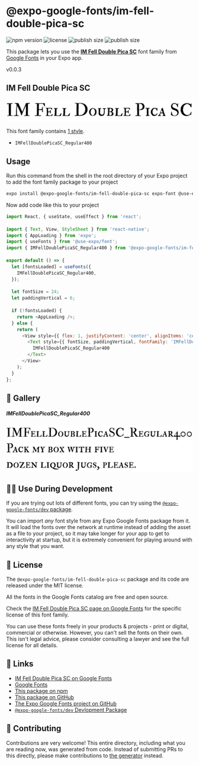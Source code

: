 # @expo-google-fonts/im-fell-double-pica-sc

![npm version](https://flat.badgen.net/npm/v/@expo-google-fonts/im-fell-double-pica-sc)
![license](https://flat.badgen.net/github/license/expo/google-fonts)
![publish size](https://flat.badgen.net/packagephobia/install/@expo-google-fonts/im-fell-double-pica-sc)
![publish size](https://flat.badgen.net/packagephobia/publish/@expo-google-fonts/im-fell-double-pica-sc)

This package lets you use the [**IM Fell Double Pica SC**](https://fonts.google.com/specimen/IM+Fell+Double+Pica+SC) font family from [Google Fonts](https://fonts.google.com/) in your Expo app.

v0.0.3

## IM Fell Double Pica SC

![IM Fell Double Pica SC](./font-family.png)

This font family contains [1 style](#-gallery).

- `IMFellDoublePicaSC_Regular400`

## Usage

Run this command from the shell in the root directory of your Expo project to add the font family package to your project
```sh
expo install @expo-google-fonts/im-fell-double-pica-sc expo-font @use-expo/font
```

Now add code like this to your project
```js
import React, { useState, useEffect } from 'react';

import { Text, View, StyleSheet } from 'react-native';
import { AppLoading } from 'expo';
import { useFonts } from '@use-expo/font';
import { IMFellDoublePicaSC_Regular400 } from '@expo-google-fonts/im-fell-double-pica-sc';

export default () => {
  let [fontsLoaded] = useFonts({
    IMFellDoublePicaSC_Regular400,
  });

  let fontSize = 24;
  let paddingVertical = 6;

  if (!fontsLoaded) {
    return <AppLoading />;
  } else {
    return (
      <View style={{ flex: 1, justifyContent: 'center', alignItems: 'center' }}>
        <Text style={{ fontSize, paddingVertical, fontFamily: 'IMFellDoublePicaSC_Regular400' }}>
          IMFellDoublePicaSC_Regular400
        </Text>
      </View>
    );
  }
};

```

## 🔡 Gallery

##### IMFellDoublePicaSC_Regular400
![IMFellDoublePicaSC_Regular400](./f63ae624a66cf32943ef34cf81b7d800305ce516f8396bd0b01895abf588d8d6.ttf.png)


## 👩‍💻 Use During Development

If you are trying out lots of different fonts, you can try using the [`@expo-google-fonts/dev` package](https://github.com/expo/google-fonts/tree/master/font-packages/dev#readme).

You can import *any* font style from any Expo Google Fonts package from it. It will load the fonts
over the network at runtime instead of adding the asset as a file to your project, so it may take longer
for your app to get to interactivity at startup, but it is extremely convenient
for playing around with any style that you want.

## 📖 License

The `@expo-google-fonts/im-fell-double-pica-sc` package and its code are released under the MIT license.

All the fonts in the Google Fonts catalog are free and open source.

Check the [IM Fell Double Pica SC page on Google Fonts](https://fonts.google.com/specimen/IM+Fell+Double+Pica+SC) for the specific license of this font family.

You can use these fonts freely in your products & projects - print or digital, commercial or otherwise. However, you can't sell the fonts on their own. This isn't legal advice, please consider consulting a lawyer and see the full license for all details.

## 🔗 Links

- [IM Fell Double Pica SC on Google Fonts](https://fonts.google.com/specimen/IM+Fell+Double+Pica+SC)
- [Google Fonts](https://fonts.google.com/)
- [This package on npm](https://www.npmjs.com/package/@expo-google-fonts/im-fell-double-pica-sc)
- [This package on GitHub](https://github.com/expo/google-fonts/tree/master/font-packages/im-fell-double-pica-sc)
- [The Expo Google Fonts project on GitHub](https://github.com/expo/google-fonts)
- [`@expo-google-fonts/dev` Devlopment Package](https://github.com/expo/google-fonts/tree/master/font-packages/dev)


## 🤝 Contributing

Contributions are very welcome! This entire directory, including what you are reading now, was generated from code. Instead of submitting PRs to this directly, please make contributions to [the generator](https://github.com/expo/google-fonts/tree/master/packages/generator) instead.
